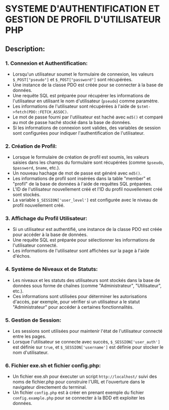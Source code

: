 # SYSTEME D'AUTHENTIFICATION ET GESTION DE PROFIL D'UTILISATEUR PHP 

## **Description**:

### 1. **Connexion et Authentification**:
- Lorsqu'un utilisateur soumet le formulaire de connexion, les valeurs `$_POST["pseudo"]` et `$_POST["password"]` sont récupérées.
- Une instance de la classe PDO est créée pour se connecter à la base de données.
- Une requête SQL est préparée pour récupérer les informations de l'utilisateur en utilisant le nom d'utilisateur (`pseudo`) comme paramètre.
- Les informations de l'utilisateur sont récupérées à l'aide de `$stmt->fetch(PDO::FETCH_ASSOC)`.
- Le mot de passe fourni par l'utilisateur est haché avec `md5()` et comparé au mot de passe haché stocké dans la base de données.
- Si les informations de connexion sont valides, des variables de session sont configurées pour indiquer l'authentification de l'utilisateur.

### 2. **Création de Profil**:
- Lorsque le formulaire de création de profil est soumis, les valeurs saisies dans les champs du formulaire sont récupérées (comme `$pseudo`, `$password`, `$name`, etc.).
- Un nouveau hachage de mot de passe est généré avec `md5()`.
- Les informations de profil sont insérées dans la table "member" et "profil" de la base de données à l'aide de requêtes SQL préparées.
- L'ID de l'utilisateur nouvellement créé et l'ID du profil nouvellement créé sont stockés.
- La variable `$_SESSION['user_level']` est configurée avec le niveau de profil nouvellement créé.

### 3. **Affichage du Profil Utilisateur**:
- Si un utilisateur est authentifié, une instance de la classe PDO est créée pour accéder à la base de données.
- Une requête SQL est préparée pour sélectionner les informations de l'utilisateur connecté.
- Les informations de l'utilisateur sont affichées sur la page à l'aide d'échos.

### 4. **Système de Niveaux et de Statuts**:
- Les niveaux et les statuts des utilisateurs sont stockés dans la base de données sous forme de chaînes (comme "Administrateur", "Utilisateur", etc.).
- Ces informations sont utilisées pour déterminer les autorisations d'accès, par exemple, pour vérifier si un utilisateur a le statut "Administrateur" pour accéder à certaines fonctionnalités.

### 5. **Gestion de Session**:
- Les sessions sont utilisées pour maintenir l'état de l'utilisateur connecté entre les pages.
- Lorsque l'utilisateur se connecte avec succès, `$_SESSION['user_auth']` est définie sur `true`, et `$_SESSION['username']` est définie pour stocker le nom d'utilisateur.

### 6. **Fichier exe.sh et fichier config.php**: 
- Un fichier exe.sh pour éxecuter un script ``http://localhost/`` suivi des noms de fichier.php pour construire l'URL et l'ouverture dans le navigateur directement du terminal. 
- Un fichier ``config.php`` est à créer en prenant exemple du fichier ``config.example.php`` pour se connecter à la BDD ett exploiter les données. 
